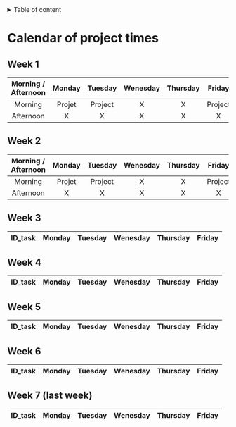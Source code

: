 <details>
<summary>Table of content</summary>

- [Calendar of project times](#calendar-of-project-times)
  - [Week 1](#week-1)
  - [Week 2](#week-2)
  - [Week 3](#week-3)
  - [Week 4](#week-4)
  - [Week 5](#week-5)
  - [Week 6](#week-6)
  - [Week 7 (last week)](#week-7-last-week)

</details>

# Calendar of project times

## Week 1

| Morning / Afternoon  | Monday | Tuesday | Wenesday | Thursday | Friday |
| :-----: | :----: | :-----: | :------: | :------: | :----: |
| Morning | Projet | Project | X | X | Project|
| Afternoon | X | X | X | X | X |

## Week 2

| Morning / Afternoon  | Monday | Tuesday | Wenesday | Thursday | Friday |
| :-----: | :----: | :-----: | :------: | :------: | :----: |
| Morning | Projet | Project | X | X | Project|
| Afternoon | X | X | X | X | X |

## Week 3

| ID_task | Monday | Tuesday | Wenesday | Thursday | Friday |
| :-----: | :----: | :-----: | :------: | :------: | :----: |

## Week 4

| ID_task | Monday | Tuesday | Wenesday | Thursday | Friday |
| :-----: | :----: | :-----: | :------: | :------: | :----: |

## Week 5

| ID_task | Monday | Tuesday | Wenesday | Thursday | Friday |
| :-----: | :----: | :-----: | :------: | :------: | :----: |

## Week 6

| ID_task | Monday | Tuesday | Wenesday | Thursday | Friday |
| :-----: | :----: | :-----: | :------: | :------: | :----: |

## Week 7 (last week)

| ID_task | Monday | Tuesday | Wenesday | Thursday | Friday |
| :-----: | :----: | :-----: | :------: | :------: | :----: |
